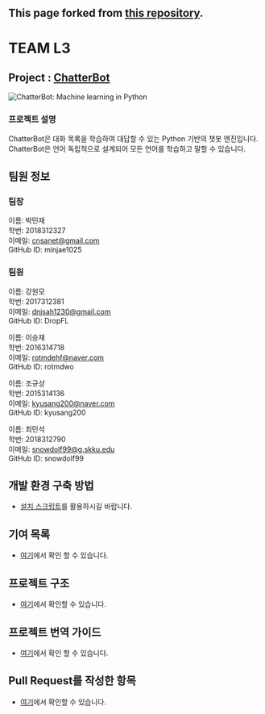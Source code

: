 ## This page forked from [this repository](https://github.com/gunthercox/ChatterBot).

# TEAM L3
## Project : [ChatterBot](https://github.com/gunthercox/ChatterBot)
![ChatterBot: Machine learning in Python](https://i.imgur.com/b3SCmGT.png)

### 프로젝트 설명
ChatterBot은 대화 목록을 학습하여 대답할 수 있는 Python 기반의 챗봇 엔진입니다. ChatterBot은 언어 독립적으로 설계되어 모든 언어를 학습하고 말할 수 있습니다.


## 팀원 정보
### 팀장
이름: 박민재  
학번: 2018312327  
이메일: cnsanet@gmail.com  
GitHub ID: minjae1025  

### 팀원
이름: 강원모  
학번: 2017312381  
이메일: dnjsah1230@gmail.com  
GitHub ID: DropFL  

이름: 이승재  
학번: 2016314718  
이메일: rotmdehf@naver.com  
GitHub ID: rotmdwo  

이름: 조규상  
학번: 2015314136  
이메일: kyusang200@naver.com  
GitHub ID: kyusang200  

이름: 최민석  
학번: 2018312790  
이메일: snowdolf99@g.skku.edu  
GitHub ID: snowdolf99  

## 개발 환경 구축 방법
 * [설치 스크립트](https://github.com/19-1-skku-oss/2019-1-OSS-L3/wiki/%EC%84%A4%EC%B9%98-%EC%8A%A4%ED%81%AC%EB%A6%BD%ED%8A%B8-%EC%84%A4%EB%AA%85)를 활용하시길 바랍니다.

## 기여 목록
 * [여기](https://github.com/19-1-skku-oss/2019-1-OSS-L3/wiki/%EA%B8%B0%EC%97%AC-%EB%AA%A9%EB%A1%9D)에서 확인 할 수 있습니다.

## 프로젝트 구조
* [여기](https://19-1-skku-oss.github.io/2019-1-OSS-L3/2019/05/28/%ED%94%84%EB%A1%9C%EC%A0%9D%ED%8A%B8-%EA%B5%AC%EC%A1%B0/
)에서 확인할 수 있습니다.

## 프로젝트 번역 가이드
 * [여기](https://github.com/19-1-skku-oss/2019-1-OSS-L3/wiki/ChatterBot-Corpus-%EA%B0%80%EC%9D%B4%EB%93%9C)에서 확인 할 수 있습니다.

## Pull Request를 작성한 항목
 * [여기](https://github.com/19-1-skku-oss/2019-1-OSS-L3/wiki/Pull-Request%EB%A5%BC-%EC%9E%91%EC%84%B1%ED%95%9C-%EC%BD%94%EB%93%9C
)에서 확인할 수 있습니다.
